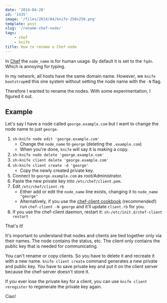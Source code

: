 ```yaml
---
date: '2014-04-28'
id: '1435'
image: '/files/2014/04/knife-250x250.png'
template: post
slug: '/rename-chef-node/'
tags:
    - chef
    - knife
title: How to rename a Chef node
---
```


In [Chef](http://getchef.com) the `node_name` is for human usage. By default
it is set to the `fqdn`. Which is annoying for typing.

In my network, all hosts have the same domain name. However, we
`knife bootstrap`ed this one system without setting the node name with the
`-N` flag.

Therefore I wanted to rename the nodes. With some experimentation, I figured
it out.

<!-- more -->

## Example

Let's say I have a node called `george.example.com` but I want to change the
node name to just `george`.

1.  `sh›knife node edit 'george.example.com'`
    -   Change the `node_name` to `george` (deleting the `.example.com`)
    -   When you're done, `knife` will say it is making a copy.
2.  `sh›knife node delete 'george.example.com'`
3.  `sh›knife client delete 'george.example.com'`
4.  `sh›knife client create -d 'george'`
    -   Copy the newly created private key.
5.  Connect to `george.example.com` as root/Administrator.
6.  Paste the new private key into `/etc/chef/client.pem`.
7.  Edit `/etc/chef/client.rb`
    -   Either add or edit the `node_name` line exists, changing it to
        `node_name "george"`
    -   Alternatively, if you use the
        [chef-client cookbook](https://github.com/opscode-cookbooks/chef-client)
        (recommended!) run `chef-client -N george` and it'll update
        `client.rb` for you.
8.  If you use the chef-client daemon, restart it:
    `sh›/etc/init.d/chef-client restart`

That's it!

It's important to understand that nodes and clients are tied together only via
their names. The node contains the status, etc. The client only contains the
public key that is needed for communicating.

You can't rename or copy clients. So you have to delete it and recreate it
with a new name. `knife client create` command generates a new private and
public key. You have to save private key and put it on the client server
because the chef-server doesn't store it.

If you ever lose the private key for a client, you can use
`knife client reregister` to regenerate the private key again.

Ciao!
